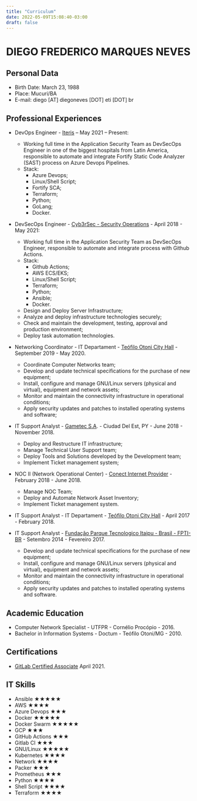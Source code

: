 ```yaml
---
title: "Curriculum"
date: 2022-05-09T15:08:40-03:00
draft: false
---
```


# DIEGO FREDERICO MARQUES NEVES

## Personal Data

* Birth Date: March 23, 1988
* Place: Mucuri/BA
* E-mail: diego [AT] diegoneves [DOT] eti [DOT] br

## Professional Experiences

* DevOps Engineer - [Iteris](https://www.iteris.com.br/) – May 2021 – Present:
  * Working full time in the Application Security Team as DevSecOps Engineer in one of the biggest hospitals from Latin America, responsible to automate and integrate Fortify Static Code Analyzer (SAST) process on Azure Devops Pipelines.
  * Stack:
    * Azure Devops;
    * Linux/Shell Script;
    * Fortify SCA;
    * Terraform;
    * Python;
    * GoLang;
    * Docker.

* DevSecOps Engineer - [Cyb3rSec - Security Operations](http://www.cyb3rsec.com/) - April 2018 - May 2021:
  * Working full time in the Application Security Team as DevSecOps Engineer, responsible to automate and integrate process with Github Actions.
  * Stack:
    * Github Actions;
    * AWS ECS/EKS;
    * Linux/Shell Script;
    * Terraform;
    * Python;
    * Ansible;
    * Docker.
  * Design and Deploy Server Infrastructure;
  * Analyze and deploy infrastructure technologies securely;
  * Check and maintain the development, testing, approval and production environment;
  * Deploy task automation technologies.

* Networking Coordinator - IT Departament - [Teófilo Otoni City Hall](http://teofilootoni.mg.gov.br) - September 2019 - May 2020.
  * Coordinate Computer Networks team;
  * Develop and update technical specifications for the purchase of new equipment;
  * Install, configure and manage GNU/Linux servers (physical and virtual), equipment and network assets;
  * Monitor and maintain the connectivity infrastructure in operational conditions;
  * Apply security updates and patches to installed operating systems and software;

* IT Support Analyst - [Gametec S.A](http://atacadogames.com). - Ciudad Del Est, PY - June 2018 - November 2018.
  * Deploy and Restructure IT infrastructure;
  * Manage Technical User Support team;
  * Deploy Tools and Solutions developed by the Development team;
  * Implement Ticket management system;

* NOC II (Network Operational Center) - [Conect Internet Provider](https://conectinfo.net.br/) - February 2018 - June 2018.
  * Manage NOC Team;
  * Deploy and Automate Network Asset Inventory;
  * Implement Ticket management system.

* IT Support Analyst - IT Departament - [Teófilo Otoni City Hall](http://teofilootoni.mg.gov.br) - April 2017 - February 2018.

* IT Support Analyst - [Fundação Parque Tecnologico Itaipu - Brasil - FPTI-BR](https://pti.org.br) - Setembro 2014 - Fevereiro 2017.
  * Develop and update technical specifications for the purchase of new equipment;
  * Install, configure and manage GNU/Linux servers (physical and virtual), equipment and network assets;
  * Monitor and maintain the connectivity infrastructure in operational conditions;
  * Apply security updates and patches to installed operating systems and software.

## Academic Education

* Computer Network Specialist - UTFPR - Cornélio Procópio - 2016.
* Bachelor in Information Systems - Doctum - Teófilo Otoni/MG - 2010.

## Certifications

* [GitLab Certified Associate](https://api.badgr.io/public/assertions/6wPbNq7dSv6yhg8GdCBl8A?identity__email=diego%40diegoneves.eti.br) April 2021.

## IT Skills

* Ansible ★★★★★
* AWS ★★★★
* Azure Devops ★★★
* Docker ★★★★★
* Docker Swarm ★★★★★
* GCP ★★★
* GitHub Actions ★★★
* Gitlab CI ★★★
* GNU/Linux ★★★★★
* Kubernetes ★★★★
* Network ★★★★
* Packer ★★★
* Prometheus ★★★
* Python ★★★★
* Shell Script ★★★★
* Terraform ★★★★
